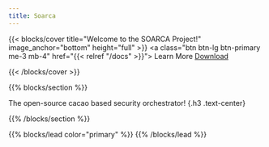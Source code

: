 ```yaml
---
title: Soarca
---
```


{{< blocks/cover title="Welcome to the SOARCA Project!" image_anchor="bottom" height="full" >}}
<a class="btn btn-lg btn-primary me-3 mb-4" href="{{< relref "/docs" >}}">
  Learn More <i class="fas fa-arrow-alt-circle-right ms-2"></i>
</a>
<a class="btn btn-lg btn-secondary me-3 mb-4" href="https://github.com/google/docsy-example">
  Download <i class="fab fa-github ms-2 "></i>
</a>
<p class="lead mt-5"></p>

{{< /blocks/cover >}}


{{% blocks/section %}}

The open-source cacao based security orchestrator!
{.h3 .text-center}

{{% /blocks/section %}}

{{% blocks/lead color="primary" %}}
{{% /blocks/lead %}}

